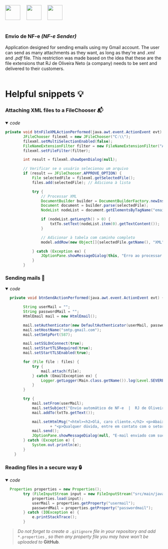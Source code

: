 <img height="48" width="48" src="https://cdn.simpleicons.org/maildotru/white" /> &nbsp;&nbsp;&nbsp; <img height="48" width="48" src="https://cdn.simpleicons.org/apachenetbeanside" /> &nbsp;&nbsp;&nbsp; <img height="48" width="48" src="https://cdn.simpleicons.org/apachemaven" /> 
#
<h3><strong>Envio de NF-e </strong><i>(NF-e Sender)</i></h3>


Application designed for sending emails using my Gmail account. The user can send as many attachments as they want, as long as they're and *.xml* and *.pdf* file. This restriction was made based on the  idea that these are the file extensions that RJ de Oliveira Neto (a company) needs to be sent and delivered to their customers.
<br>
<br>
<h1>Helpful snippets 💡</h1>
<h3>Attaching XML files to a FileChooser 📬</h3>
<details open><summary><i>code</i></summary>
  
```java
private void btnFileXMLActionPerformed(java.awt.event.ActionEvent evt) {//GEN-FIRST:event_btnFileXMLActionPerformed
        JFileChooser filexml = new JFileChooser("C:\\");
        filexml.setMultiSelectionEnabled(false);
        FileNameExtensionFilter filter = new FileNameExtensionFilter("Arquivos XML", "xml");
        filexml.setFileFilter(filter);

        int result = filexml.showOpenDialog(null);

        // Verificar se o usuário selecionou um arquivo
        if (result == JFileChooser.APPROVE_OPTION) {
            File selectedFile = filexml.getSelectedFile();
            files.add(selectedFile); // Adiciona à lista

            try {
                // Processar XML
                DocumentBuilder builder = DocumentBuilderFactory.newInstance().newDocumentBuilder();
                Document document = builder.parse(selectedFile);
                NodeList nodeList = document.getElementsByTagName("email");

                if (nodeList.getLength() > 0) {
                    txtTo.setText(nodeList.item(0).getTextContent());
                }

                // Adicionar à tabela com caminho completo
                model.addRow(new Object[]{selectedFile.getName(), "XML"});

            } catch (Exception ex) {
                JOptionPane.showMessageDialog(this, "Erro ao processar XML: " + ex.getMessage());
            }
        }
```
</details>
<h3>Sending mails 📧</h3>
<details open><summary><i>code</i></summary>
  
```java
  private void btnSendActionPerformed(java.awt.event.ActionEvent evt) {//GEN-FIRST:event_btnSendActionPerformed

        String userMail = "";
        String passwordMail = "";
        HtmlEmail mail = new HtmlEmail();

        mail.setAuthenticator(new DefaultAuthenticator(userMail, passwordMail));
        mail.setHostName("smtp.gmail.com");
        mail.setSmtpPort(587);

        mail.setSSLOnConnect(true);
        mail.setStartTLSRequired(true);
        mail.setStartTLSEnabled(true);

        for (File file : files) {
            try {
                mail.attach(file);
            } catch (EmailException ex) {
                Logger.getLogger(Main.class.getName()).log(Level.SEVERE, null, ex);
            }
        }

        try {
            mail.setFrom(userMail);
            mail.setSubject("Envio automático de NF-e  |  RJ de Oliveira Neto EPP.");
            mail.addTo(txtTo.getText());

            mail.setHtmlMsg("<html><h2>Olá, caro cliente.</h2> <p>Abaixo seguem anexos os arquivos <strong>XML</strong> e <strong>PDF</strong> referente a sua NF-e.</p> "
                    + "<p>Qualquer dúvida, entre em contato com o setor financeiro da RJ de Oliveira Neto EPP.</p><br><br><p><small><strong>Telefone: (24)3322-4727</small></strong></p><html>");
            mail.send();
            JOptionPane.showMessageDialog(null, "E-mail enviado com sucesso!");
        } catch (Exception e) {
            System.out.println(e);
        }
    }
```
</details>

<h3>Reading files in a secure way 🔒</h3>

<details open><summary><i>code</i></summary>
  
```java
  Properties properties = new Properties();
        try (FileInputStream input = new FileInputStream("src/main/java/rjferramentas/envionotafiscal/config.properties")) {
            properties.load(input);
            userMail = properties.getProperty("usermail");
            passwordMail = properties.getProperty("passwordmail");
        } catch (IOException e) {
            e.printStackTrace();
        }

```

> _Do not forget to create a_ ``.gitignore`` _file in your repository and add_ ``*.properties`` _, so then any property file you may have won't be uploaded to_ **GitHub**.

</details>

